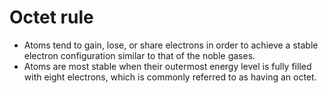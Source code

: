 # Octet rule
* Atoms tend to gain, lose, or share electrons in order to achieve a stable electron configuration similar to that of the noble gases. 
* Atoms are most stable when their outermost energy level is fully filled with eight electrons, which is commonly referred to as having an octet.
